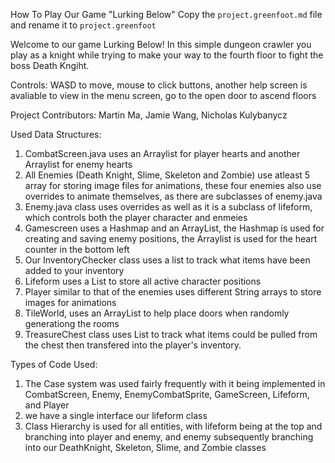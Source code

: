 How To Play Our Game "Lurking Below"
Copy the `project.greenfoot.md` file and rename it to `project.greenfoot`

Welcome to our game Lurking Below! In this simple dungeon crawler you play as a knight while trying to make your way to the fourth floor to fight the boss Death Kngiht.

Controls: WASD to move, mouse to click buttons, another help screen is avaliable to view in the menu screen, go to the open door to ascend floors

Project Contributors: Martin Ma, Jamie Wang, Nicholas Kulybanycz














Used Data Structures:

1. CombatScreen.java uses an Arraylist for player hearts and another Arraylist for enemy hearts
2. All Enemies (Death Knight, Slime, Skeleton and Zombie) use atleast 5 array for storing image files for animations, these four enemies also use overrides to animate themselves, as there are subclasses of enemy.java
3. Enemy.java class uses overrides as well as it is a subclass of lifeform, which controls both the player character and enmeies
4. Gamescreen uses a Hashmap and an ArrayList, the Hashmap is used for creating and saving enemy positions, the Arraylist is used for the heart counter in the bottom left
5. Our InventoryChecker class uses a list to track what items have been added to your inventory
6. Lifeform uses a List to store all active character positions
7. Player similar to that of the enemies uses different String arrays to store images for animations
8. TileWorld, uses an ArrayList to help place doors when randomly generationg the rooms
9. TreasureChest class uses List to track what items could be pulled from the chest then transfered into the player's inventory. 


Types of Code Used: 
1. The Case system was used fairly frequently with it being implemented in CombatScreen, Enemy, EnemyCombatSprite, GameScreen, Lifeform, and Player
2. we have a single interface our lifeform class
3. Class Hierarchy is used for all entities, with lifeform being at the top and branching into player and enemy, and enemy subsequently branching into our DeathKnight, Skeleton, Slime, and Zombie classes
